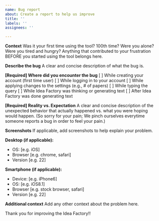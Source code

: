 ```yaml
---
name: Bug report
about: Create a report to help us improve
title: ''
labels: ''
assignees: ''

---
```


**Context**
Was it your first time using the tool? 100th time? Were you alone? Were you tired and hungry? Anything that contributed to your frustration BEFORE you started using the tool belongs here.

**Describe the bug**
A clear and concise description of what the bug is.

**[Required] Where did you encounter the bug**
[ ] While creating your account (first time user)
[ ] While logging in to your account
[ ] While applying changes to the settings (e.g., # of papers)
[ ] While typing the query
[ ] While Idea Factory was thinking or generating text
[ ] After Idea Factory was done generating text

**[Required] Reality vs. Expectation**
A clear and concise description of the unexpected behavior that actually happened vs. what you were hoping would happen. (So sorry for your pain; We pinch ourselves everytime someone reports a bug in order to feel your pain.)

**Screenshots**
If applicable, add screenshots to help explain your problem.

**Desktop (if applicable):**
 - OS: [e.g. iOS]
 - Browser [e.g. chrome, safari]
 - Version [e.g. 22]

**Smartphone (if applicable):**
 - Device: [e.g. iPhone6]
 - OS: [e.g. iOS8.1]
 - Browser [e.g. stock browser, safari]
 - Version [e.g. 22]

**Additional context**
Add any other context about the problem here.

Thank you for improving the Idea Factory!!
